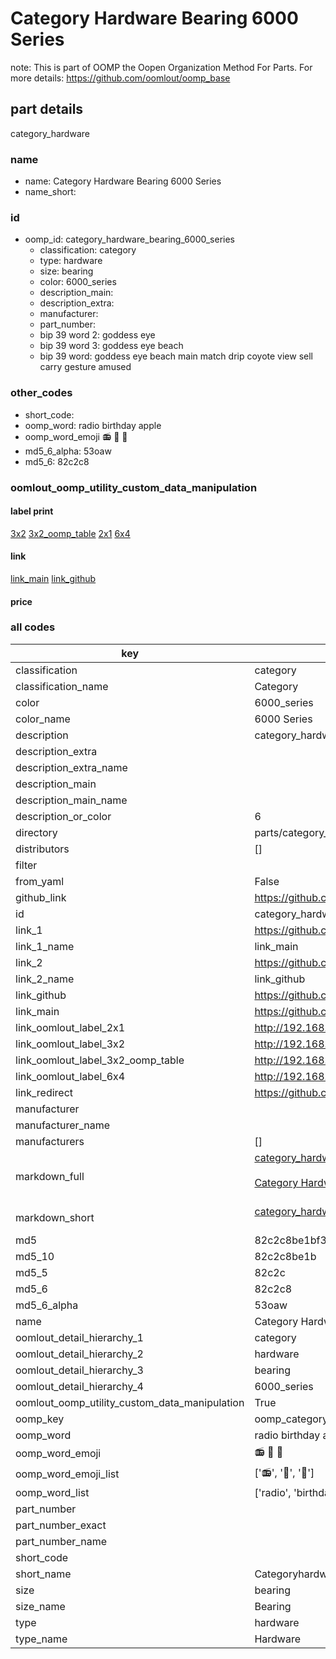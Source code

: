 # Category Hardware Bearing 6000 Series  

note: This is part of OOMP the Oopen Organization Method For Parts. For more details: https://github.com/oomlout/oomp_base

##  part details
  



category_hardware



### name
* name: Category Hardware Bearing 6000 Series
* name_short: 
### id
* oomp_id: category_hardware_bearing_6000_series
  * classification: category
  * type: hardware
  * size: bearing
  * color: 6000_series
  * description_main: 
  * description_extra: 
  * manufacturer: 
  * part_number: 
  * bip 39 word 2: goddess eye
  * bip 39 word 3: goddess eye beach
  * bip 39 word: goddess eye beach main match drip coyote view sell carry gesture amused

### other_codes
* short_code: 
* oomp_word: radio birthday apple
* oomp_word_emoji :radio: :birthday: :apple:
* md5_6_alpha: 53oaw
* md5_6: 82c2c8






### oomlout_oomp_utility_custom_data_manipulation
#### label print
[3x2](http://192.168.1.245:1112/?label=oomp%2053oaw)
[3x2_oomp_table](http://192.168.1.108:1112/?label=oomp%2053oaw)
[2x1](http://192.168.1.242:1112/?label=oomp%2053oaw)
[6x4](http://192.168.1.55:1112/?label=oomp%2053oaw)    

#### link

[link_main](https://github.com/oomlout/oomlout_oomp_version_1_messy/tree/main/parts/category_hardware_bearing_6000_series) [link_github](https://github.com/oomlout/oomlout_oomp_version_1_messy/tree/main/parts/category_hardware_bearing_6000_series)                             

#### price







### all codes 
| key | value |  
| --- | --- |  
| classification | category |  
| classification_name | Category |  
| color | 6000_series |  
| color_name | 6000 Series |  
| description | category_hardware |  
| description_extra |  |  
| description_extra_name |  |  
| description_main |  |  
| description_main_name |  |  
| description_or_color | 6  |  
| directory | parts/category_hardware_bearing_6000_series |  
| distributors | [] |  
| filter |  |  
| from_yaml | False |  
| github_link | https://github.com/oomlout/oomlout_oomp_part_src/tree/main/parts/category_hardware_bearing_6000_series |  
| id | category_hardware_bearing_6000_series |  
| link_1 | https://github.com/oomlout/oomlout_oomp_version_1_messy/tree/main/parts/category_hardware_bearing_6000_series |  
| link_1_name | link_main |  
| link_2 | https://github.com/oomlout/oomlout_oomp_version_1_messy/tree/main/parts/category_hardware_bearing_6000_series |  
| link_2_name | link_github |  
| link_github | https://github.com/oomlout/oomlout_oomp_version_1_messy/tree/main/parts/category_hardware_bearing_6000_series |  
| link_main | https://github.com/oomlout/oomlout_oomp_version_1_messy/tree/main/parts/category_hardware_bearing_6000_series |  
| link_oomlout_label_2x1 | http://192.168.1.242:1112/?label=oomp%2053oaw |  
| link_oomlout_label_3x2 | http://192.168.1.245:1112/?label=oomp%2053oaw |  
| link_oomlout_label_3x2_oomp_table | http://192.168.1.108:1112/?label=oomp%2053oaw |  
| link_oomlout_label_6x4 | http://192.168.1.55:1112/?label=oomp%2053oaw |  
| link_redirect | https://github.com/oomlout/oomlout_oomp_version_1_messy/tree/main/parts/category_hardware_bearing_6000_series |  
| manufacturer |  |  
| manufacturer_name |  |  
| manufacturers | [] |  
| markdown_full | [category_hardware_bearing_6000_series](none)<br>[](none)<br>[Category Hardware Bearing 6000 Series](none)<br><br> |  
| markdown_short | [category_hardware_bearing_6000_series](none)<br><br> |  
| md5 | 82c2c8be1bf3e6350cc4686426d44b21 |  
| md5_10 | 82c2c8be1b |  
| md5_5 | 82c2c |  
| md5_6 | 82c2c8 |  
| md5_6_alpha | 53oaw |  
| name | Category Hardware Bearing 6000 Series |  
| oomlout_detail_hierarchy_1 | category |  
| oomlout_detail_hierarchy_2 | hardware |  
| oomlout_detail_hierarchy_3 | bearing |  
| oomlout_detail_hierarchy_4 | 6000_series |  
| oomlout_oomp_utility_custom_data_manipulation | True |  
| oomp_key | oomp_category_hardware_bearing_6000_series |  
| oomp_word | radio birthday apple |  
| oomp_word_emoji | :radio: :birthday: :apple: |  
| oomp_word_emoji_list | [':radio:', ':birthday:', ':apple:'] |  
| oomp_word_list | ['radio', 'birthday', 'apple'] |  
| part_number |  |  
| part_number_exact |  |  
| part_number_name |  |  
| short_code |  |  
| short_name | Categoryhardware |  
| size | bearing |  
| size_name | Bearing |  
| type | hardware |  
| type_name | Hardware |  
